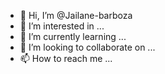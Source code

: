 - 👋 Hi, I’m @Jailane-barboza
- 👀 I’m interested in ...
- 🌱 I’m currently learning ...
- 💞️ I’m looking to collaborate on ...
- 📫 How to reach me ...

<!---
Jailane-barboza/Jailane-barboza is a ✨ special ✨ repository because its `README.md` (this file) appears on your GitHub profile.
You can click the Preview link to take a look at your changes.
--->
